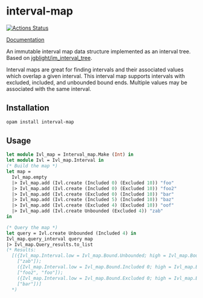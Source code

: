 # interval-map

[![Actions Status](https://github.com/dgllghr/interval-map/workflows/CI/badge.svg)](https://github.com/dgllghr/interval-map/actions)

[Documentation](https://dgllghr.github.io/interval-map/interval-map/index.html)

An immutable interval map data structure implemented as an interval tree. Based on [jgblight/im_interval_tree](https://github.com/jgblight/im_interval_tree).

Interval maps are great for finding intervals and their associated values which overlap a given interval. This interval map supports intervals with excluded, included, and unbounded bound ends. Multiple values may be associated with the same interval.

## Installation

```bash
opam install interval-map
```

## Usage

```ocaml
let module Ivl_map = Interval_map.Make (Int) in
let module Ivl = Ivl_map.Interval in
(* Build the map *)
let map =
  Ivl_map.empty
  |> Ivl_map.add (Ivl.create (Included 0) (Excluded 10)) "foo"
  |> Ivl_map.add (Ivl.create (Included 0) (Excluded 10)) "foo2"
  |> Ivl_map.add (Ivl.create (Excluded 0) (Included 10)) "bar"
  |> Ivl_map.add (Ivl.create (Included 5) (Included 10)) "baz"
  |> Ivl_map.add (Ivl.create (Excluded 4) (Excluded 10)) "oof"
  |> Ivl_map.add (Ivl.create Unbounded (Excluded 4)) "zab"
in

(* Query the map *)
let query = Ivl.create Unbounded (Included 4) in
Ivl_map.query_interval query map
|> Ivl_map.Query_results.to_list
(* Results:
  [({Ivl_map.Interval.low = Ivl_map.Bound.Unbounded; high = Ivl_map.Bound.Excluded 4},
    ["zab"]);
    ({Ivl_map.Interval.low = Ivl_map.Bound.Included 0; high = Ivl_map.Bound.Excluded 10},
    ["foo2", "foo"]);
    ({Ivl_map.Interval.low = Ivl_map.Bound.Excluded 0; high = Ivl_map.Bound.Included 10},
    ["bar"])]
  *)
```
